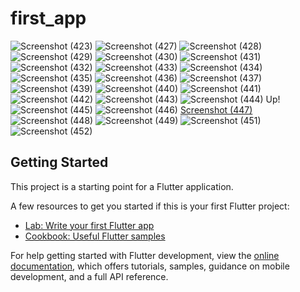 # first_app
![Screenshot (423)](https://user-images.githubusercontent.com/94373786/179158458-9272c8cf-ed42-494a-9c14-c3e933dd34fe.png)
![Screenshot (427)](https://user-images.githubusercontent.com/94373786/179157768-a2ca5059-1959-49e3-94d2-c3fa0f497396.png)
![Screenshot (428)](https://user-images.githubusercontent.com/94373786/179157826-56b623e6-5f11-452a-a69b-974d7e6d8517.png)
![Screenshot (429)](https://user-images.githubusercontent.com/94373786/179160542-cd37523b-87be-49fd-bf0f-353345b2cd0b.png)
![Screenshot (430)](https://user-images.githubusercontent.com/94373786/179159400-0f84c74a-3c5c-4bf6-bc21-ec7b34ed4afe.png)
![Screenshot (431)](https://user-images.githubusercontent.com/94373786/179157855-6dd62f81-d75a-4b44-9e13-e8b7a5918a13.png)
![Screenshot (432)](https://user-images.githubusercontent.com/94373786/179157891-18fc439e-df74-4e3e-86d2-8f66081f91d2.png)
![Screenshot (433)](https://user-images.githubusercontent.com/94373786/179157894-4c2731f3-f409-4ea4-aef2-9be71024533c.png)
![Screenshot (434)](https://user-images.githubusercontent.com/94373786/179157916-59e00bea-0ec5-4e44-96b0-6337540ee79b.png)
![Screenshot (435)](https://user-images.githubusercontent.com/94373786/179160614-5de2cb95-8517-4a08-a2d3-f76d143bca5c.png)
![Screenshot (436)](https://user-images.githubusercontent.com/94373786/179157930-537771b7-960a-4cbc-b6b6-daff80157290.png)
![Screenshot (437)](https://user-images.githubusercontent.com/94373786/179157931-e6827a6a-bc77-4905-a4ec-bd18843938f9.png)
![Screenshot (439)](https://user-images.githubusercontent.com/94373786/179158018-14090882-f21a-4487-b4a0-aa2be60a9925.png)
![Screenshot (440)](https://user-images.githubusercontent.com/94373786/179158072-8a930f3c-5c71-42c7-b6cd-36011a03404f.png)
![Screenshot (441)](https://user-images.githubusercontent.com/94373786/179158079-3fef6b92-bbcc-40f6-b8c4-2cd464ae8c04.png)
![Screenshot (442)](https://user-images.githubusercontent.com/94373786/179158343-8f22f808-40d7-4b7a-90c3-e33e38f24740.png)
![Screenshot (443)](https://user-images.githubusercontent.com/94373786/179159796-66a183b5-70cb-4ae0-829c-8229f2079015.png)
![Screenshot (444)](https://user-images.githubusercontent.com/94373786/179159646-68f7410c-cc6e-4abd-a1a3-9f09e940876b.png)
Up!![Screenshot (445)](https://user-images.githubusercontent.com/94373786/179159144-f92dbbe6-7a56-44be-86a3-e43ab27aee83.png)
![Screenshot (446)](https://user-images.githubusercontent.com/94373786/179159715-1575bcd0-d36d-4e16-ab88-af067a6f6887.png)
[Screenshot (447)](https://user-images.githubusercontent.com/94373786/179158392-c619684e-bb0f-4f72-9b6a-b9dc54276af5.png)
![Screenshot (448)](https://user-images.githubusercontent.com/94373786/179160059-1ce62081-df3c-495e-a709-23c280b07fb1.png)
![Screenshot (449)](https://user-images.githubusercontent.com/94373786/179158787-1651eb21-d6b4-49da-98a8-407a1a7fe4de.png)
![Screenshot (451)](https://user-images.githubusercontent.com/94373786/179160144-ab6b11d8-71f1-40de-bde1-b87898bd0db5.png)
![Screenshot (452)](https://user-images.githubusercontent.com/94373786/179158903-8d1c5788-d23f-40f0-bb86-f2072b8317d2.png)






## Getting Started

This project is a starting point for a Flutter application.

A few resources to get you started if this is your first Flutter project:

- [Lab: Write your first Flutter app](https://docs.flutter.dev/get-started/codelab)
- [Cookbook: Useful Flutter samples](https://docs.flutter.dev/cookbook)

For help getting started with Flutter development, view the
[online documentation](https://docs.flutter.dev/), which offers tutorials,
samples, guidance on mobile development, and a full API reference.
